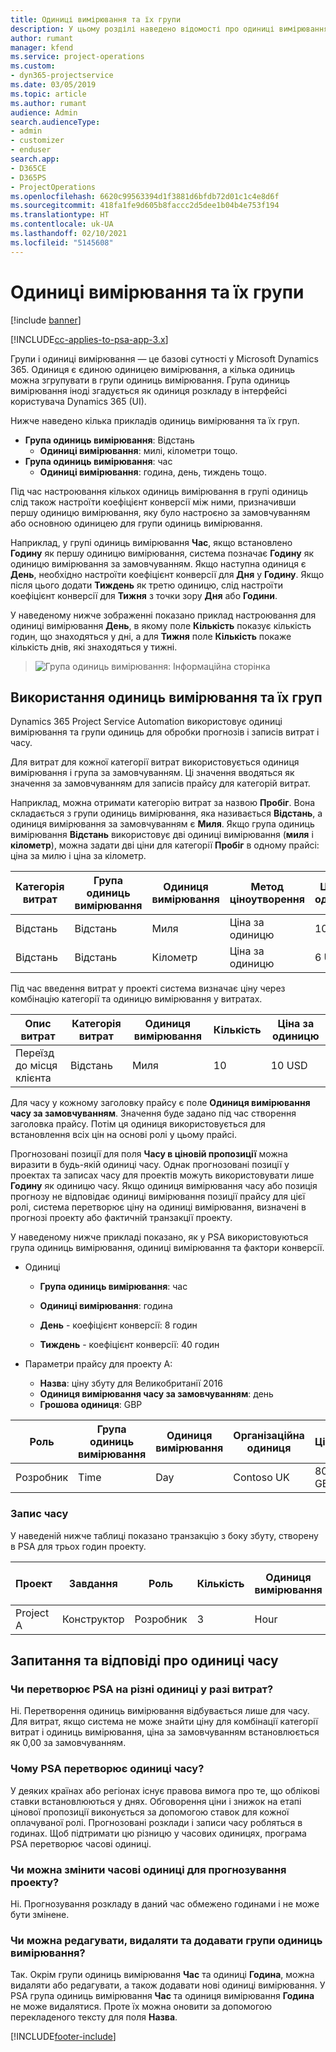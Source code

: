 ```yaml
---
title: Одиниці вимірювання та їх групи
description: У цьому розділі наведено відомості про одиниці вимірювання та їх групи.
author: rumant
manager: kfend
ms.service: project-operations
ms.custom:
- dyn365-projectservice
ms.date: 03/05/2019
ms.topic: article
ms.author: rumant
audience: Admin
search.audienceType:
- admin
- customizer
- enduser
search.app:
- D365CE
- D365PS
- ProjectOperations
ms.openlocfilehash: 6620c99563394d1f3881d6bfdb72d01c1c4e8d6f
ms.sourcegitcommit: 418fa1fe9d605b8faccc2d5dee1b04b4e753f194
ms.translationtype: HT
ms.contentlocale: uk-UA
ms.lasthandoff: 02/10/2021
ms.locfileid: "5145608"
---
```

# <a name="unit-groups-and-units"></a>Одиниці вимірювання та їх групи

[!include [banner](../includes/psa-now-project-operations.md)]

[!INCLUDE[cc-applies-to-psa-app-3.x](../includes/cc-applies-to-psa-app-3x.md)]

Групи і одиниці вимірювання — це базові сутності у Microsoft Dynamics 365. Одиниця є єдиною одиницею вимірювання, а кілька одиниць можна згрупувати в групи одиниць вимірювання. Група одиниць вимірювання іноді згадується як одиниця розкладу в інтерфейсі користувача Dynamics 365 (UI). 

Нижче наведено кілька прикладів одиниць вимірювання та їх груп.
 
- **Група одиниць вимірювання**: Відстань 
    - **Одиниці вимірювання**: милі, кілометри тощо.
- **Група одиниць вимірювання**: час
    - **Одиниці вимірювання**: година, день, тиждень тощо. 

Під час настроювання кількох одиниць вимірювання в групі одиниць слід також настроїти коефіцієнт конверсії між ними, призначивши першу одиницю вимірювання, яку було настроєно за замовчуванням або основною одиницею для групи одиниць вимірювання. 

Наприклад, у групі одиниць вимірювання **Час**, якщо встановлено **Годину** як першу одиницю вимірювання, система позначає **Годину** як одиницю вимірювання за замовчуванням. Якщо наступна одиниця є **День**, необхідно настроїти коефіцієнт конверсії для **Дня** у **Годину**. Якщо після цього додати **Тиждень** як третю одиницю, слід настроїти коефіцієнт конверсії для **Тижня** з точки зору **Дня** або **Години**. 

У наведеному нижче зображенні показано приклад настроювання для одиниці вимірювання **День**, в якому поле **Кількість** показує кількість годин, що знаходяться у дні, а для **Тижня** поле **Кількість** покаже кількість днів, які знаходяться у тижні.

> ![Група одиниць вимірювання: Інформаційна сторінка](media/advanced-2.png)

## <a name="using-units-and-unit-groups"></a>Використання одиниць вимірювання та їх груп

Dynamics 365 Project Service Automation використовує одиниці вимірювання та групи одиниць для обробки прогнозів і записів витрат і часу. 

Для витрат для кожної категорії витрат використовується одиниця вимірювання і група за замовчуванням. Ці значення вводяться як значення за замовчуванням для записів прайсу для категорій витрат. 

Наприклад, можна отримати категорію витрат за назвою **Пробіг**. Вона складається з групи одиниць вимірювання, яка називається **Відстань**, а одиниця вимірювання за замовчуванням є **Миля**. Якщо група одиниць вимірювання **Відстань** використовує дві одиниці вимірювання (**миля** і **кілометр**), можна задати дві ціни для категорії **Пробіг** в одному прайсі: ціна за милю і ціна за кілометр.

| Категорія витрат  | Група одиниць вимірювання  | Одиниця вимірювання      | Метод ціноутворення  | Ціна за одиницю  |
|-------------------|---------------|-----------|-------------------|-------------------|
| Відстань           | Відстань      | Миля      | Ціна за одиницю    | 10 USD            |
| Відстань           | Відстань      | Кілометр | Ціна за одиницю    |  6 USD            |

Під час введення витрат у проекті система визначає ціну через комбінацію категорії та одиницю вимірювання у витратах. 

| Опис витрат        | Категорія витрат  | Одиниця вимірювання  | Кількість  | Ціна за одиницю   |
|----------------------------|---------------------|-------|-----------|----------------|
| Переїзд до місця клієнта | Відстань             | Миля  | 10        | 10 USD         |

Для часу у кожному заголовку прайсу є поле **Одиниця вимірювання часу за замовчуванням**. Значення буде задано під час створення заголовка прайсу. Потім ця одиниця використовується для встановлення всіх цін на основі ролі у цьому прайсі.

Прогнозовані позиції для поля **Часу в ціновій пропозиції** можна виразити в будь-якій одиниці часу. Однак прогнозовані позиції у проектах та записах часу для проектів можуть використовувати лише **Годину** як одиницю часу. Якщо одиниця вимірювання часу або позиція прогнозу не відповідає одиниці вимірювання позиції прайсу для цієї ролі, система перетворює ціну на одиниці вимірювання, визначені в прогнозі проекту або фактичній транзакції проекту.

У наведеному нижче прикладі показано, як у PSA використовуються група одиниць вимірювання, одиниці вимірювання та фактори конверсії.
- Одиниці

   - **Група одиниць вимірювання**: час 
   - **Одиниці вимірювання**: година 
    
    - **День** - коефіцієнт конверсії: 8 годин       
    - **Тиждень** - коефіцієнт конверсії: 40 годин  
        
- Параметри прайсу для проекту А:

    - **Назва**: ціну збуту для Великобританії 2016 
    - **Одиниця вимірювання часу за замовчуванням**: день 
    - **Грошова одиниця**: GBP

| Роль      | Група одиниць вимірювання | Одиниця вимірювання | Організаційна одиниця | Ціна   |
|-----------|------------|------|---------------------|---------|
| Розробник | Time       | Day  | Contoso UK          | 800 GBP |

### <a name="time-entry"></a>Запис часу

У наведеній нижче таблиці показано транзакцію з боку збуту, створену в PSA для трьох годин проекту.


| Проект   | Завдання    | Роль      | Кількість | Одиниця вимірювання  | Ціна за одиницю | Невиставлена в рахунку сума збуту |
|-----------|---------|-----------|----------|-------|------------|-----------------------|
| Project А | Конструктор  | Розробник | 3        | Hour  | 100 GBP    | 300 GBP               |

## <a name="time-unit-faq"></a>Запитання та відповіді про одиниці часу

### <a name="does-psa-convert-to-different-units-in-the-case-of-expenses"></a>Чи перетворює PSA на різні одиниці у разі витрат?
Ні. Перетворення одиниць вимірювання відбувається лише для часу. Для витрат, якщо система не може знайти ціну для комбінації категорії витрат і одиниць вимірювання, ціна за замовчуванням встановлюється як 0,00 за замовчуванням.

### <a name="why-does-psa-convert-time-units"></a>Чому PSA перетворює одиниці часу?
У деяких країнах або регіонах існує правова вимога про те, що облікові ставки встановлюються у днях. Обговорення ціни і знижок на етапі цінової пропозиції виконується за допомогою ставок для кожної оплачуваної ролі. Прогнозовані розклади і записи часу робляться в годинах. Щоб підтримати цю різницю у часових одиницях, програма PSA перетворює часові одиниці.

### <a name="can-time-units-be-changed-on-project-estimates"></a>Чи можна змінити часові одиниці для прогнозування проекту?
Ні. Прогнозування розкладу в даний час обмежено годинами і не може бути змінене.

### <a name="can-units-and-unit-groups-be-edited-deleted-and-added"></a>Чи можна редагувати, видаляти та додавати групи одиниць вимірювання?
Так. Окрім групи одиниць вимірювання **Час** та одиниці **Година**, можна видаляти або редагувати, а також додавати нові одиниці вимірювання. У PSA група одиниць вимірювання **Час** та одиниця вимірювання **Година** не може видалятися. Проте їх можна оновити за допомогою перекладеного тексту для поля **Назва**.


[!INCLUDE[footer-include](../includes/footer-banner.md)]